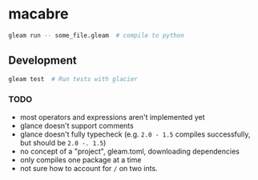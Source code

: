 # macabre

```sh
gleam run -- some_file.gleam  # compile to python
```

## Development

```sh
gleam test  # Run tests with glacier
```

### TODO

- most operators and expressions aren't implemented yet
- glance doesn't support comments
- glance doesn't fully typecheck (e.g. `2.0 - 1.5` compiles successfully, but should be `2.0 -. 1.5`)
- no concept of a "project", gleam.toml, downloading dependencies
- only compiles one package at a time
- not sure how to account for `/` on two ints.
